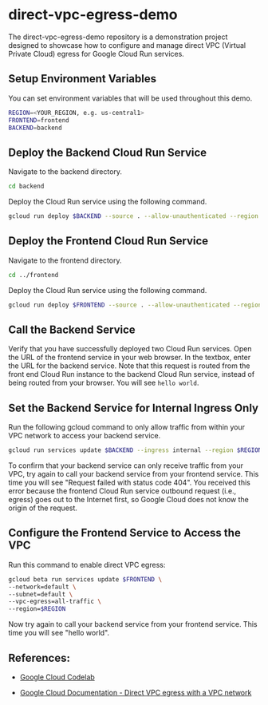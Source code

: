 # direct-vpc-egress-demo
The direct-vpc-egress-demo repository is a demonstration project designed to showcase how to configure and manage direct VPC (Virtual Private Cloud) egress for Google Cloud Run services. 

## Setup Environment Variables

You can set environment variables that will be used throughout this demo.
```sh
REGION=<YOUR_REGION, e.g. us-central1>
FRONTEND=frontend
BACKEND=backend
```

## Deploy the Backend Cloud Run Service
Navigate to the backend directory.
```sh
cd backend
```
Deploy the Cloud Run service using the following command.
```sh
gcloud run deploy $BACKEND --source . --allow-unauthenticated --region $REGION
```
## Deploy the Frontend Cloud Run Service
Navigate to the frontend directory.
```sh
cd ../frontend
```
Deploy the Cloud Run service using the following command.
```sh
gcloud run deploy $FRONTEND --source . --allow-unauthenticated --region $REGION
```

## Call the Backend Service
Verify that you have successfully deployed two Cloud Run services. Open the URL of the frontend service in your web browser. In the textbox, enter the URL for the backend service. Note that this request is routed from the front end Cloud Run instance to the backend Cloud Run service, instead of being routed from your browser. You will see `hello world`.

## Set the Backend Service for Internal Ingress Only

Run the following gcloud command to only allow traffic from within your VPC network to access your backend service.

```sh
gcloud run services update $BACKEND --ingress internal --region $REGION
```

To confirm that your backend service can only receive traffic from your VPC, try again to call your backend service from your frontend service. This time you will see "Request failed with status code 404". You received this error because the frontend Cloud Run service outbound request (i.e., egress) goes out to the Internet first, so Google Cloud does not know the origin of the request.

## Configure the Frontend Service to Access the VPC

Run this command to enable direct VPC egress:

```sh
gcloud beta run services update $FRONTEND \
--network=default \
--subnet=default \
--vpc-egress=all-traffic \
--region=$REGION
```

Now try again to call your backend service from your frontend service. This time you will see "hello world".


## References:
+ [Google Cloud Codelab](https://codelabs.developers.google.com/codelabs/how-to-configure-cloud-run-service-direct-vpc-egress#0)

+ [Google Cloud Documentation - Direct VPC egress with a VPC network](https://cloud.google.com/run/docs/configuring/vpc-direct-vpc)
